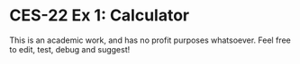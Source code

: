 # CES-22 Ex 1: Calculator

This is an academic work, and has no profit purposes whatsoever. Feel free to edit, test, debug and suggest!
